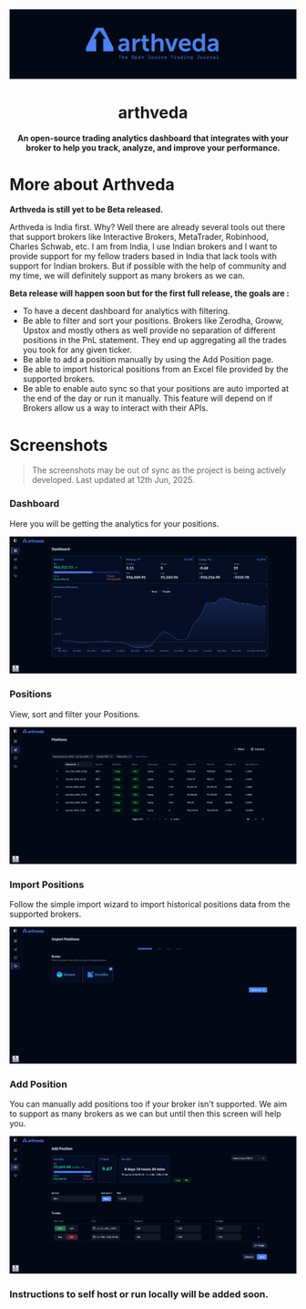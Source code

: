 <div align="center">
  <img src="./banner.png" alt="arthveda banner" />
  <h1>arthveda</h1>
  <p><strong>An open-source trading analytics dashboard that integrates with your broker to help you track, analyze, and improve your performance.</strong></p>
</div>

# More about Arthveda

**Arthveda is still yet to be Beta released.**

Arthveda is India first. Why? Well there are already several tools out there that support brokers like Interactive Brokers, MetaTrader, Robinhood, Charles Schwab, etc. I am from India, I use Indian brokers and I want to provide support for my fellow traders based in India that lack tools with support for Indian brokers. But if possible with the help of community and my time, we will definitely support as many brokers as we can.

**Beta release will happen soon but for the first full release, the goals are :**

-   To have a decent dashboard for analytics with filtering.
-   Be able to filter and sort your positions. Brokers like Zerodha, Groww, Upstox and mostly others as well provide no separation of different positions in the PnL statement. They end up aggregating all the trades you took for any given ticker.
-   Be able to add a position manually by using the Add Position page.
-   Be able to import historical positions from an Excel file provided by the supported brokers.
-   Be able to enable auto sync so that your positions are auto imported at the end of the day or run it manually. This feature will depend on if Brokers allow us a way to interact with their APIs.

# Screenshots

> The screenshots may be out of sync as the project is being actively developed. Last updated at 12th Jun, 2025.

### Dashboard

Here you will be getting the analytics for your positions.

<img src="./readme_assets/dashboard.png" alt="arthveda dashboard" />

### Positions

View, sort and filter your Positions.

<img src="./readme_assets/positions.png" alt="arthveda dashboard" />

### Import Positions

Follow the simple import wizard to import historical positions data from the supported brokers.

<img src="./readme_assets/import_positions.png" alt="arthveda dashboard" />

### Add Position

You can manually add positions too if your broker isn't supported. We aim to support as many brokers as we can but until then this screen will help you.

<img src="./readme_assets/add_position.png" alt="arthveda dashboard" />

### Instructions to self host or run locally will be added soon.
